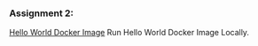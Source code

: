 ### Assignment 2:

[Hello World Docker Image](https://hub.docker.com/_/hello-world)
Run Hello World Docker Image Locally.
